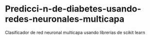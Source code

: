 # Predicci-n-de-diabetes-usando-redes-neuronales-multicapa
Clasificador de red neuronal multicapa usando librerías de scikit learn
